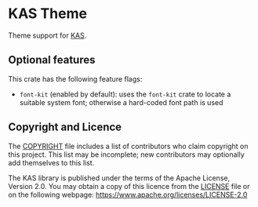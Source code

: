 KAS Theme
======

Theme support for [KAS].

[KAS]: https://crates.io/crates/kas


Optional features
-------

This crate has the following feature flags:

-   `font-kit` (enabled by default): uses the `font-kit` crate to locate a
    suitable system font; otherwise a hard-coded font path is used

Copyright and Licence
-------

The [COPYRIGHT](COPYRIGHT) file includes a list of contributors who claim
copyright on this project. This list may be incomplete; new contributors may
optionally add themselves to this list.

The KAS library is published under the terms of the Apache License, Version 2.0.
You may obtain a copy of this licence from the [LICENSE](LICENSE) file or on
the following webpage: <https://www.apache.org/licenses/LICENSE-2.0>
